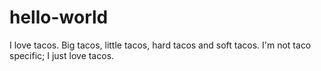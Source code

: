 # hello-world
I love tacos.  Big tacos, little tacos, hard tacos and soft tacos.  I'm not taco specific; I just love tacos.
